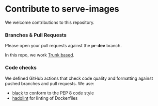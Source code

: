 # Contribute to serve-images

We welcome contributions to this repository.

### Branches & Pull Requests

Please open your pull requests against the **pr-dev** branch.

In this repo, we work [Trunk based](https://www.toptal.com/software/trunk-based-development-git-flow).

### Code checks
We defined GitHub actions that check code quality and formatting against pushed branches and pull requests. We use:

- [black](https://pypi.org/project/black/) to conform to the PEP 8 code style
- [hadolint](https://github.com/hadolint/hadolint) for linting of Dockerfiles
